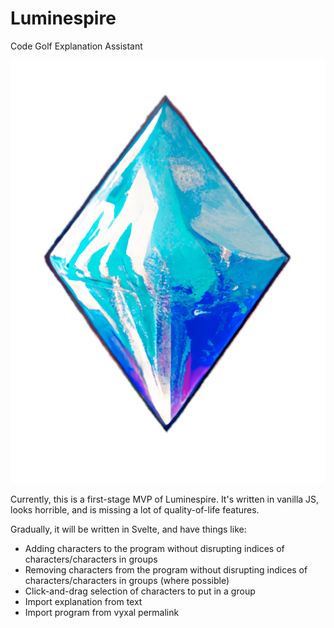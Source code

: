 # Luminespire
 Code Golf Explanation Assistant

![](/public/logo.png)

Currently, this is a first-stage MVP of Luminespire. It's written in vanilla JS, looks horrible, and is missing a lot of quality-of-life features.

Gradually, it will be written in Svelte, and have things like:

- Adding characters to the program without disrupting indices of characters/characters in groups
- Removing characters from the program without disrupting indices of characters/characters in groups (where possible)
- Click-and-drag selection of characters to put in a group
- Import explanation from text
- Import program from vyxal permalink